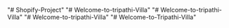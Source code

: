 "# Shopify-Project" 
"# Welcome-to-tripathi-Villa" 
"# Welcome-to-tripathi-Villa" 
"# Welcome-to-tripathi-Villa" 
"# Welcome-to-Tripathi-Villa" 

